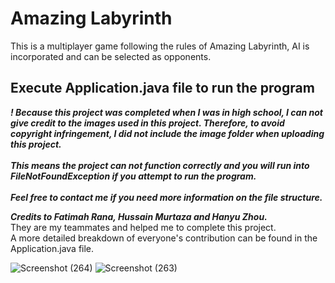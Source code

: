 # Amazing Labyrinth
This is a multiplayer game following the rules of Amazing Labyrinth, AI is incorporated and can be selected as
opponents.

## Execute Application.java file to run the program

***!
Because this project was completed when I was in high school, I can not give credit to the images used in this
project. Therefore, to avoid copyright infringement, I did not include the image folder when uploading this project. <br><br>
This means the project can not function correctly and you will run into FileNotFoundException if you attempt to run the program.<br><br>
Feel free to contact me if you need more information on the file structure.***

***Credits to Fatimah Rana, Hussain Murtaza and Hanyu Zhou.*** <br>
They are my teammates and helped me to complete this project. <br>
A more detailed breakdown of everyone's contribution can be found in the Application.java file.

![Screenshot (264)](https://github.com/ZhengPei1/AmazingLabyrinth/assets/90728829/4908b3a6-fa0a-4bd9-97eb-082b5f3df076)
![Screenshot (263)](https://github.com/ZhengPei1/AmazingLabyrinth/assets/90728829/d95a9b19-dc67-4ceb-93fe-f06cf4e56926)
